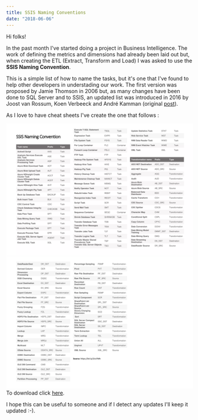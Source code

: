 ```yaml
---
title: SSIS Naming Conventions
date: "2018-06-06"
---
```


Hi folks!

In the past month I've started doing a project in Business Intelligence. The work of defining the metrics and dimensions had already been laid out but, when creating the ETL (Extract, Transform and Load) I was asked to use the **SSIS Naming Convention**.

This is a simple list of how to name the tasks, but it's one that I've found to help other developers in understading our work. The first version was proposed by Jamie Thomson in 2006 but, as many changes have been done to SQL Server and to SSIS, an updated list was introduced in 2016 by Joost van Rossum, Koen Verbeeck and André Kamman  (original [post](https://bit.ly/2sNErqZ)).

As I love to have cheat sheets I've create the one that follows :


![SSIS Naming Convention First page](./ssis-page-1.webp)
![SSIS Naming Convention Second page](./ssis-page-2.webp)
To download click [here](https://bit.ly/2Jhnksv).


I hope this can be useful to someone and if I detect any updates I'll keep it updated :-).
